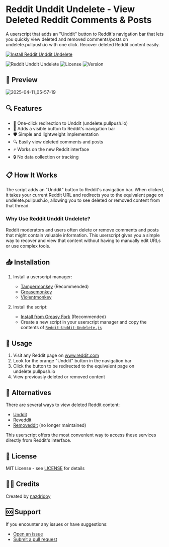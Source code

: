 # Reddit Unddit Undelete - View Deleted Reddit Comments & Posts

A userscript that adds an "Unddit" button to Reddit's navigation bar that lets you quickly view deleted and removed comments/posts on undelete.pullpush.io with one click. Recover deleted Reddit content easily.

[![Install Reddit Unddit Undelete](https://img.shields.io/badge/Install-Reddit%20Unddit%20Undelete-brightgreen?style=for-the-badge)](https://greasyfork.org/en/scripts/532477-reddit-unddit-undelete)


![Reddit Unddit Undelete](https://img.shields.io/badge/Reddit-Unddit%20Undelete-FF4500)
![License](https://img.shields.io/github/license/nazdridoy/Reddit-Unddit-Undelete)
![Version](https://img.shields.io/badge/version-1.7.0-blue)

## 📸 Preview
![2025-04-11_05-57-19](https://github.com/user-attachments/assets/09a8308b-e2b3-4a85-84ea-01c2715319e0)

## 🔍 Features

- 🔄 One-click redirection to Unddit (undelete.pullpush.io)
- 🧭 Adds a visible button to Reddit's navigation bar
- 🛡️ Simple and lightweight implementation
- 🔍 Easily view deleted comments and posts
- ⚡ Works on the new Reddit interface
- 🔒 No data collection or tracking

## 📋 How It Works

The script adds an "Unddit" button to Reddit's navigation bar. When clicked, it takes your current Reddit URL and redirects you to the equivalent page on undelete.pullpush.io, allowing you to see deleted or removed content from that thread.

### Why Use Reddit Unddit Undelete?

Reddit moderators and users often delete or remove comments and posts that might contain valuable information. This userscript gives you a simple way to recover and view that content without having to manually edit URLs or use complex tools.

## 📥 Installation

1. Install a userscript manager:
   - [Tampermonkey](https://www.tampermonkey.net/) (Recommended)
   - [Greasemonkey](https://addons.mozilla.org/en-US/firefox/addon/greasemonkey/)
   - [Violentmonkey](https://violentmonkey.github.io/)

2. Install the script:
   - [Install from Greasy Fork](https://greasyfork.org/en/scripts/532477-reddit-unddit-undelete) (Recommended)
   - Create a new script in your userscript manager and copy the contents of [`Reddit-Unddit-Undelete.js`](https://github.com/nazdridoy/Reddit-Unddit-Undelete/blob/main/Reddit-Unddit-Undelete.js)

## 🚀 Usage

1. Visit any Reddit page on www.reddit.com
2. Look for the orange "Unddit" button in the navigation bar
3. Click the button to be redirected to the equivalent page on undelete.pullpush.io
4. View previously deleted or removed content

## 🔄 Alternatives

There are several ways to view deleted Reddit content:
- [Unddit](https://www.unddit.com/)
- [Reveddit](https://www.reveddit.com/)
- [Removeddit](https://www.removeddit.com/) (no longer maintained)

This userscript offers the most convenient way to access these services directly from Reddit's interface.

## 📝 License

MIT License - see [LICENSE](LICENSE) for details

## 👨‍💻 Credits

Created by [nazdridoy](https://github.com/nazdridoy)

## 🆘 Support

If you encounter any issues or have suggestions:
- [Open an issue](https://github.com/nazdridoy/Reddit-Unddit-Undelete/issues)
- [Submit a pull request](https://github.com/nazdridoy/Reddit-Unddit-Undelete/pulls)
